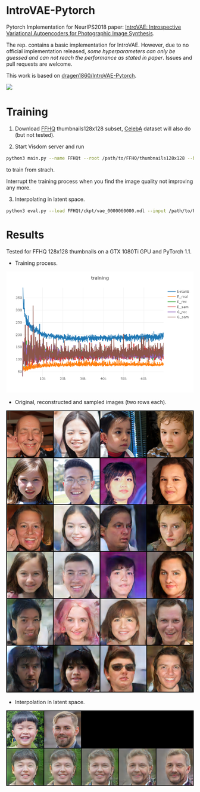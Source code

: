 # IntroVAE-Pytorch

Pytorch Implementation for NeurIPS2018 paper: 
[IntroVAE: Introspective Variational Autoencoders for Photographic Image Synthesis](https://arxiv.org/abs/1807.06358).

The rep. contains a basic implementation for IntroVAE.
However, due to no official implementation released,
*some hyperparameters can only be guessed and can not reach the performance
as stated in paper*. Issues and pull requests are welcome.

This work is based on [dragen1860/IntroVAE-Pytorch](https://github.com/dragen1860/IntroVAE-Pytorch).

![](assets/heart.gif)

# Training
1. Download [FFHQ](https://github.com/NVlabs/ffhq-dataset)
thumbnails128x128 subset,
[CelebA](http://mmlab.ie.cuhk.edu.hk/projects/CelebA.html) dataset
will also do (but not tested).

2. Start Visdom server and run
```bash
python3 main.py --name FFHQt --root /path/to/FFHQ/thumbnails128x128 --batchsz 400
```
to train from strach.

Interrupt the training process when you find the image quality
not improving any more.

3. Interpolating in latent space.
```bash
python3 eval.py --load FFHQt/ckpt/vae_0000060000.mdl --input /path/to/FFHQ/thumbnails128x128/12345.png /path/to/FFHQ/thumbnails128x128/23456.png --output interp.png --n_interp 5
```

# Results
Tested for FFHQ 128x128 thumbnails on a GTX 1080Ti GPU and PyTorch 1.1.

- Training process.

![](assets/training.png)

- Original, reconstructed and sampled images (two rows each).

![](assets/x_xr_xp_0000060000.png)

- Interpolation in latent space.

![](assets/interp.png)
